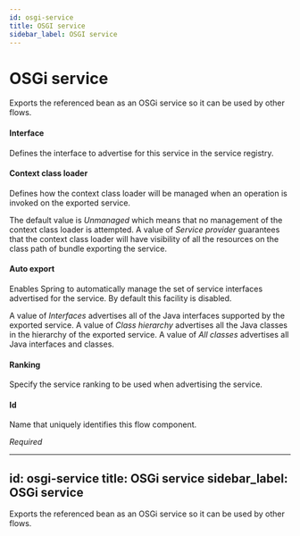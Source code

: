 ```yaml
---
id: osgi-service
title: OSGI service
sidebar_label: OSGI service
---
```



# OSGi service 
Exports the referenced bean as an OSGi service so it can be used by other flows.

#### Interface
Defines the interface to advertise for this service in the service registry.

####  Context class loader
Defines how the context class loader will be managed when an operation is invoked on the exported service. 

The default value is <i>Unmanaged</i> which means that no management of the context class loader is attempted. A value of <i>Service provider</i> guarantees that the context class loader will have visibility of all the resources on the class path of bundle exporting the service.

####  Auto export
Enables Spring to automatically manage the set of service interfaces advertised for the service. By default this facility is disabled. 

A value of <i>Interfaces</i> advertises all of the Java interfaces supported by the exported service. A value of <i>Class hierarchy</i> advertises all the Java classes in the hierarchy of the exported service. A value of  <i>All classes</i> advertises all Java interfaces and classes. 

####  Ranking
Specify the service ranking to be used when advertising the service.

#### Id
Name that uniquely identifies this flow component.

<i>Required</i>

---
id: osgi-service
title: OSGi service
sidebar_label: OSGi service 
---

Exports the referenced bean as an OSGi service so it can be used by other flows.


